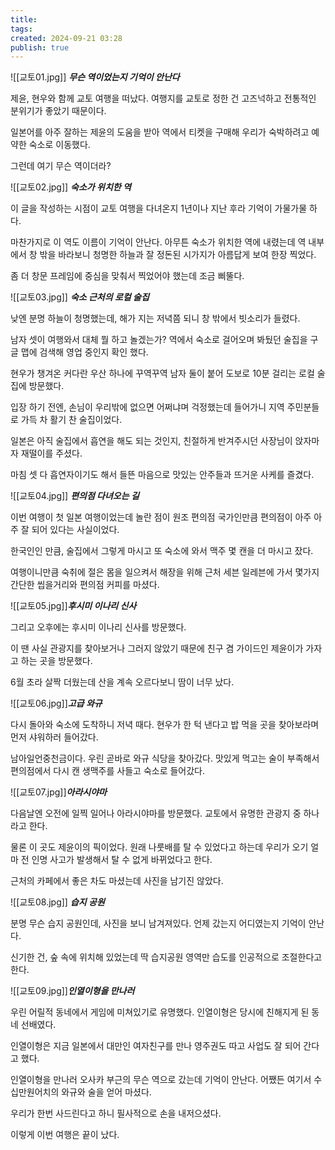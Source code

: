 ```yaml
---
title: 
tags: 
created: 2024-09-21 03:28
publish: true
---
```

![[교토01.jpg]]
**_무슨 역이었는지 기억이 안난다_**

제윤, 현우와 함께 교토 여행을 떠났다. 여행지를 교토로 정한 건 고즈넉하고 전통적인 분위기가 좋았기 때문이다.

일본어를 아주 잘하는 제윤의 도움을 받아 역에서 티켓을 구매해 우리가 숙박하려고 예약한 숙소로 이동했다.

그런데 여기 무슨 역이더라?

![[교토02.jpg]]
**_숙소가 위치한 역_**

이 글을 작성하는 시점이 교토 여행을 다녀온지 1년이나 지난 후라 기억이 가물가물 하다.

마찬가지로 이 역도 이름이 기억이 안난다. 아무튼 숙소가 위치한 역에 내렸는데 역 내부에서 창 밖을 바라보니 청명한 하늘과 잘 정돈된 시가지가 아름답게 보여 한장 찍었다.

좀 더 창문 프레임에 중심을 맞춰서 찍었어야 했는데 조금 삐뚤다.

![[교토03.jpg]]
**_숙소 근처의 로컬 술집_**

낮엔 분명 하늘이 청명했는데, 해가 지는 저녁쯤 되니 창 밖에서 빗소리가 들렸다.

남자 셋이 여행와서 대체 뭘 하고 놀겠는가? 역에서 숙소로 걸어오며 봐뒀던 술집을 구글 맵에 검색해 영업 중인지 확인 했다.

현우가 챙겨온 커다란 우산 하나에 꾸역꾸역 남자 둘이 붙어 도보로 10분 걸리는 로컬 술집에 방문했다.

입장 하기 전엔, 손님이 우리밖에 없으면 어쩌냐며 걱정했는데 들어가니 지역 주민분들로 가득 차 활기 찬 술집이었다.

일본은 아직 술집에서 흡연을 해도 되는 것인지, 친절하게 반겨주시던 사장님이 앉자마자 재떨이를 주셨다.

마침 셋 다 흡연자이기도 해서 들뜬 마음으로 맛있는 안주들과 뜨거운 사케를 즐겼다.

![[교토04.jpg]]
**_편의점 다녀오는 길_**

이번 여행이 첫 일본 여행이었는데 놀란 점이 원조 편의점 국가인만큼 편의점이 아주 아주 잘 되어 있다는 사실이었다.

한국인인 만큼, 술집에서 그렇게 마시고 또 숙소에 와서 맥주 몇 캔을 더 마시고 잤다.

여행이니만큼 숙취에 절은 몸을 일으켜서 해장을 위해 근처 세븐 일레븐에 가서 몇가지 간단한 씹을거리와 편의점 커피를 마셨다.

![[교토05.jpg]]**_후시미 이나리 신사_**

그리고 오후에는 후시미 이나리 신사를 방문했다.

이 땐 사실 관광지를 찾아보거나 그러지 않았기 때문에 친구 겸 가이드인 제윤이가 가자고 하는 곳을 방문했다.

6월 초라 살짝 더웠는데 산을 계속 오르다보니 땀이 너무 났다.

![[교토06.jpg]]**_고급 와규_**

다시 돌아와 숙소에 도착하니 저녁 때다. 현우가 한 턱 낸다고 밥 먹을 곳을 찾아보라며 먼저 샤워하러 들어갔다.

남아일언중천금이다. 우린 곧바로 와규 식당을 찾아갔다. 맛있게 먹고는 술이 부족해서 편의점에서 다시 캔 생맥주를 사들고 숙소로 들어갔다.

![[교토07.jpg]]**_아라시야마_**

다음날엔 오전에 일찍 일어나 아라시야마를 방문했다. 교토에서 유명한 관광지 중 하나라고 한다.

물론 이 곳도 제윤이의 픽이었다. 원래 나룻배를 탈 수 있었다고 하는데 우리가 오기 얼마 전 인명 사고가 발생해서 탈 수 없게 바뀌었다고 한다.

근처의 카페에서 좋은 차도 마셨는데 사진을 남기진 않았다.

![[교토08.jpg]]
**_습지 공원_**

분명 무슨 습지 공원인데, 사진을 보니 남겨져있다. 언제 갔는지 어디였는지 기억이 안난다.

신기한 건, 숲 속에 위치해 있었는데 딱 습지공원 영역만 습도를 인공적으로 조절한다고 한다.

![[교토09.jpg]]**_인열이형을 만나러_**

우린 어릴적 동네에서 게임에 미쳐있기로 유명했다. 인열이형은 당시에 친해지게 된 동네 선배였다.

인열이형은 지금 일본에서 대만인 여자친구를 만나 영주권도 따고 사업도 잘 되어 간다고 했다.

인열이형을 만나러 오사카 부근의 무슨 역으로 갔는데 기억이 안난다. 어쨌든 여기서 수십만원어치의 와규와 술을 얻어 마셨다.

우리가 한번 사드린다고 하니 필사적으로 손을 내저으셨다.

이렇게 이번 여행은 끝이 났다.
